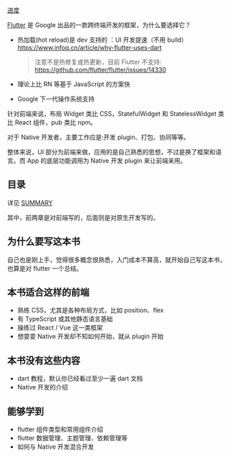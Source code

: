 [进度](https://github.com/riskers/flutter-notebook/issues/1)

[Flutter](https://flutter.io/) 是 Google 出品的一款跨终端开发的框架，为什么要选择它？

* 热加载(hot reload)是 dev 支持的 ：UI 开发提速（不用 build）https://www.infoq.cn/article/why-flutter-uses-dart

  > 注意不是热修复或热更新，目前 Flutter 不支持: https://github.com/flutter/flutter/issues/14330

* 理论上比 RN 等基于 JavaScript 的方案快
* Google 下一代操作系统支持

针对前端来说，布局 Widget 类比 CSS，StatefulWidget 和 StatelessWidget 类比 React 组件，pub 类比 npm。

对于 Native 开发者，主要工作应是:开发 plugin、打包、协同等等。

整体来说，UI 部分为前端来做，应用的是自己熟悉的思想，不过是换了框架和语言。而 App 的底层功能调用为 Native 开发 plugin 来让前端来用。

## 目录

详见 [SUMMARY](./SUMMARY.md)

其中，前两章是对前端写的，后面则是对原生开发写的。

## 为什么要写这本书

自己也是刚上手，觉得很多概念很熟悉，入门成本不算高，就开始自己写这本书，也算是对 flutter 一个总结。

## 本书适合这样的前端

* 熟练 CSS，尤其是各种布局方式，比如 position、flex
* 有 TypeScript 或其他静态语言基础
* 操练过 React / Vue 这一类框架
* 想耍耍 Native 开发却不知如何开始，就从 plugin 开始

## 本书没有这些内容

* dart 教程，默认你已经看过至少一遍 dart 文档
* Native 开发的介绍

## 能够学到

* flutter 组件类型和常用组件介绍
* flutter 数据管理、主题管理、依赖管理等
* 如何与 Native 开发混合开发
